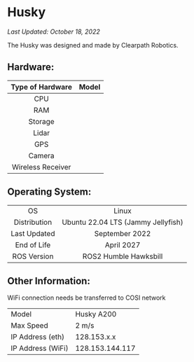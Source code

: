 # Husky

_Last Updated: October 18, 2022_

The Husky was designed and made by Clearpath Robotics.

## Hardware:

|Type of Hardware|Model|
|:--:|:--:|
|CPU||
|RAM||
|Storage||
|Lidar||
|GPS||
|Camera||
|Wireless Receiver||

## Operating System:

|   |   |
|:--:|:--:|
|OS|Linux|
|Distribution|Ubuntu 22.04 LTS (Jammy Jellyfish)|
|Last Updated|September 2022|
|End of Life|April 2027|
|ROS Version|ROS2 Humble Hawksbill|


## Other Information:

WiFi connection needs  be transferred to COSI network

|||
|:--|:--|
|Model|Husky A200|
|Max Speed|2 m/s|
|IP Address (eth)|128.153.x.x|
|IP Address (WiFi)|128.153.144.117|
